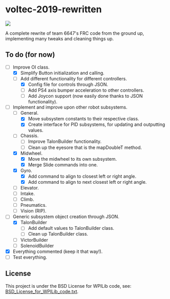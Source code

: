 # voltec-2019-rewritten

<p align="left"><a href="https://github.com/pacoito123/voltec-2019-rewritten" target="_blank"><img src="https://repository-images.githubusercontent.com/184450787/736f4f80-80c8-11e9-975d-573e3fdaae6a"></a></p>

A complete rewrite of team 6647's FRC code from the ground up, implementing many tweaks and cleaning things up.

## To do (for now)

- [ ] Improve OI class.
	- [X] Simplify Button initialization and calling.
	- [ ] Add different functionality for different controllers.
		- [X] Config file for controls through JSON.
		- [ ] Add PS4 axis bumper acceleration to other controllers.
		- [ ] Add Joycon support (now easily done thanks to JSON functionality).
- [ ] Implement and improve upon other robot subsystems.
	- [ ] General.
		- [X] Move subsystem constants to their respective class.
		- [X] Create interface for PID subsystems, for updating and outputting values.
	- [ ] Chassis.
		- [ ] Improve TalonBuilder functionality.
		- [ ] Clean up the eyesore that is the mapDoubleT method.
	- [X] Midwheel.
		- [X] Move the midwheel to its own subsystem.
		- [X] Merge Slide commands into one.
	- [X] Gyro.
		- [X] Add command to align to closest left or right angle.
		- [X] Add command to align to next closest left or right angle.
	- [ ] Elevator.
	- [ ] Intake.
	- [ ] Climb.
	- [ ] Pneumatics.
	- [ ] Vision (RIP).
- [ ] Generic subsystem object creation through JSON.
	- [X] TalonBuilder
		- [ ] Add default values to TalonBuilder class.
		- [ ] Clean up TalonBuilder class.
	- [ ] VictorBuilder
	- [ ] SolenoidBuilder
- [X] Everything commented (keep it that way!).
- [ ] Test everything.

## License

This project is under the BSD License for WPILib code, see: [BSD_License_for_WPILib_code.txt](BSD_License_for_WPILib_code.txt).
